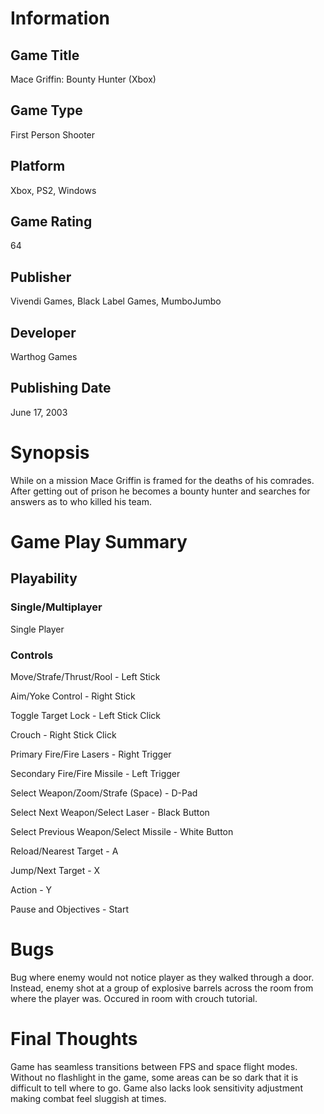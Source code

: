 # Information
## Game Title
Mace Griffin: Bounty Hunter (Xbox)
## Game Type
First Person Shooter
## Platform
Xbox, PS2, Windows
## Game Rating
64
## Publisher
Vivendi Games, Black Label Games, MumboJumbo
## Developer
Warthog Games
## Publishing Date
June 17, 2003
# Synopsis
While on a mission Mace Griffin is framed for the deaths of his comrades. After getting out of prison he becomes a bounty hunter and searches for answers as to who killed his team.

# Game Play Summary
## Playability
### Single/Multiplayer
Single Player
### Controls

Move/Strafe/Thrust/Rool - Left Stick

Aim/Yoke Control - Right Stick

Toggle Target Lock - Left Stick Click

Crouch - Right Stick Click

Primary Fire/Fire Lasers - Right Trigger

Secondary Fire/Fire Missile - Left Trigger

Select Weapon/Zoom/Strafe (Space) - D-Pad

Select Next Weapon/Select Laser - Black Button

Select Previous Weapon/Select Missile - White Button

Reload/Nearest Target - A

Jump/Next Target - X

Action - Y

Pause and Objectives - Start

# Bugs
Bug where enemy would not notice player as they walked through a door. Instead, enemy shot at a group of explosive barrels across the room from where the player was. Occured in room with crouch tutorial.
# Final Thoughts
Game has seamless transitions between FPS and space flight modes. Without no flashlight in the game, some areas can be so dark that it is difficult to tell where to go. Game also lacks look sensitivity adjustment making combat feel sluggish at times.

